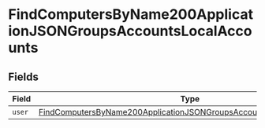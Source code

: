 # FindComputersByName200ApplicationJSONGroupsAccountsLocalAccounts


## Fields

| Field                                                                                                                                                                   | Type                                                                                                                                                                    | Required                                                                                                                                                                | Description                                                                                                                                                             |
| ----------------------------------------------------------------------------------------------------------------------------------------------------------------------- | ----------------------------------------------------------------------------------------------------------------------------------------------------------------------- | ----------------------------------------------------------------------------------------------------------------------------------------------------------------------- | ----------------------------------------------------------------------------------------------------------------------------------------------------------------------- |
| `user`                                                                                                                                                                  | [FindComputersByName200ApplicationJSONGroupsAccountsLocalAccountsUser](../../models/operations/findcomputersbyname200applicationjsongroupsaccountslocalaccountsuser.md) | :heavy_minus_sign:                                                                                                                                                      | N/A                                                                                                                                                                     |